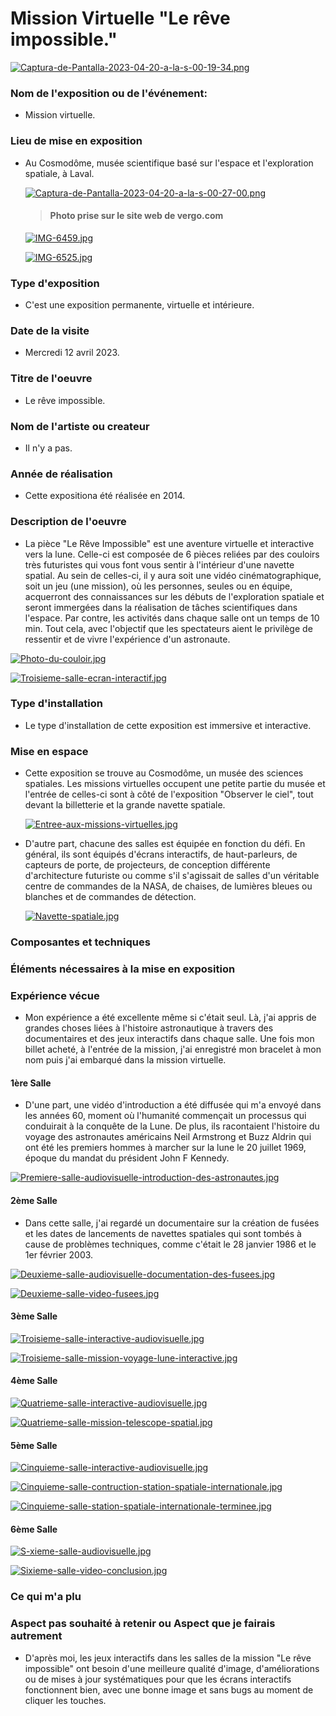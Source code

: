# Mission Virtuelle "Le rêve impossible."

[![Captura-de-Pantalla-2023-04-20-a-la-s-00-19-34.png](https://i.postimg.cc/QMVzgK9V/Captura-de-Pantalla-2023-04-20-a-la-s-00-19-34.png)](https://postimg.cc/PLsKTxMk)

### Nom de l'exposition ou de l'événement:

- Mission virtuelle.

### Lieu de mise en exposition

- Au Cosmodôme, musée scientifique basé sur l'espace et l'exploration spatiale, à Laval.

  [![Captura-de-Pantalla-2023-04-20-a-la-s-00-27-00.png](https://i.postimg.cc/1zHpzv5q/Captura-de-Pantalla-2023-04-20-a-la-s-00-27-00.png)](https://postimg.cc/XZrZHc5j)
  > #### Photo prise sur le site web de vergo.com


  [![IMG-6459.jpg](https://i.postimg.cc/Hkt2JY6n/IMG-6459.jpg)](https://postimg.cc/ZWC32Stz)
  
  
  
  [![IMG-6525.jpg](https://i.postimg.cc/mrNSHbVh/IMG-6525.jpg)](https://postimg.cc/mckMxWvG)
  

### Type d'exposition 

- C'est une exposition permanente, virtuelle et intérieure. 

### Date de la visite

- Mercredi 12 avril 2023.

### Titre de l'oeuvre

- Le rêve impossible. 

### Nom de l'artiste ou createur

- Il n'y a pas. 

### Année de réalisation

- Cette expositiona été réalisée en 2014.

### Description de l'oeuvre

- La pièce "Le Rêve Impossible" est une aventure virtuelle et interactive vers la lune. Celle-ci est composée de 6 pièces reliées par des couloirs très futuristes qui vous font vous sentir à l'intérieur d'une navette spatial. Au sein de celles-ci, il y aura soit une vidéo cinématographique, soit un jeu (une mission), où les personnes, seules ou en équipe, acquerront des connaissances sur les débuts de l'exploration spatiale et seront immergées dans la réalisation de tâches scientifiques dans l'espace. Par contre, les activités dans chaque salle ont un temps de 10 min. Tout cela, avec l'objectif que les spectateurs aient le privilège de ressentir et de vivre l'expérience d'un astronaute.

[![Photo-du-couloir.jpg](https://i.postimg.cc/2SZ57gCh/Photo-du-couloir.jpg)](https://postimg.cc/zyq5JtbG)

[![Troisieme-salle-ecran-interactif.jpg](https://i.postimg.cc/tgRcbnhS/Troisieme-salle-ecran-interactif.jpg)](https://postimg.cc/Sn5d7s1C)

### Type d'installation

- Le type d'installation de cette exposition est immersive et interactive. 

### Mise en espace

- Cette exposition se trouve au Cosmodôme, un musée des sciences spatiales. Les missions virtuelles occupent une petite partie du musée et l'entrée de celles-ci sont à côté de l'exposition "Observer le ciel", tout devant la billetterie et la grande navette spatiale. 

  [![Entree-aux-missions-virtuelles.jpg](https://i.postimg.cc/jS2XgvdS/Entree-aux-missions-virtuelles.jpg)](https://postimg.cc/QFL1VQT2)
  

- D'autre part, chacune des salles est équipée en fonction du défi. En général, ils sont équipés d'écrans interactifs, de haut-parleurs, de capteurs de porte, de projecteurs, de conception différente d'architecture futuriste ou comme s'il s'agissait de salles d'un véritable centre de commandes de la NASA, de chaises, de lumières bleues ou blanches et de commandes de détection.

  [![Navette-spatiale.jpg](https://i.postimg.cc/0yv6ryhR/Navette-spatiale.jpg)](https://postimg.cc/dLWQxwq4)
  

### Composantes et techniques

### Éléments nécessaires à la mise en exposition

### Expérience vécue

- Mon expérience a été excellente même si c'était seul. Là, j'ai appris de grandes choses liées à l'histoire astronautique à travers des documentaires et des jeux interactifs dans chaque salle. Une fois mon billet acheté, à l'entrée de la mission, j'ai enregistré mon bracelet à mon nom puis j'ai embarqué dans la mission virtuelle.

#### 1ère Salle

- D'une part, une vidéo d'introduction a été diffusée qui m'a envoyé dans les années 60, moment où l'humanité commençait un processus qui conduirait à la conquête de la Lune. De plus, ils racontaient l'histoire du voyage des astronautes américains Neil Armstrong et Buzz Aldrin qui ont été les premiers hommes à marcher sur la lune le 20 juillet 1969, époque du mandat du président John F Kennedy.

[![Premiere-salle-audiovisuelle-introduction-des-astronautes.jpg](https://i.postimg.cc/fTFpxbQk/Premiere-salle-audiovisuelle-introduction-des-astronautes.jpg)](https://postimg.cc/rK1fTMmL)

#### 2ème Salle

- Dans cette salle, j'ai regardé un documentaire sur la création de fusées et les dates de lancements de navettes spatiales qui sont tombés à cause de problèmes techniques, comme c'était le 28 janvier 1986 et le 1er février 2003.

[![Deuxieme-salle-audiovisuelle-documentation-des-fusees.jpg](https://i.postimg.cc/dtzNhSGy/Deuxieme-salle-audiovisuelle-documentation-des-fusees.jpg)](https://postimg.cc/gnHH5sSz)

[![Deuxieme-salle-video-fusees.jpg](https://i.postimg.cc/Y9qdccBJ/Deuxieme-salle-video-fusees.jpg)](https://postimg.cc/JyvNJ2nq)

#### 3ème Salle

[![Troisieme-salle-interactive-audiovisuelle.jpg](https://i.postimg.cc/59XZjzDD/Troisieme-salle-interactive-audiovisuelle.jpg)](https://postimg.cc/YjwXsvrx)

[![Troisieme-salle-mission-voyage-lune-interactive.jpg](https://i.postimg.cc/qMfZR5sC/Troisieme-salle-mission-voyage-lune-interactive.jpg)](https://postimg.cc/BtgC7Nwq)

#### 4ème Salle

[![Quatrieme-salle-interactive-audiovisuelle.jpg](https://i.postimg.cc/rpYfLnys/Quatrieme-salle-interactive-audiovisuelle.jpg)](https://postimg.cc/JyZNNQkC)

[![Quatrieme-salle-mission-telescope-spatial.jpg](https://i.postimg.cc/cHgX1R6m/Quatrieme-salle-mission-telescope-spatial.jpg)](https://postimg.cc/2bY42BQb)

#### 5ème Salle

[![Cinquieme-salle-interactive-audiovisuelle.jpg](https://i.postimg.cc/fThBZ0sc/Cinquieme-salle-interactive-audiovisuelle.jpg)](https://postimg.cc/grNvHjnj)

[![Cinquieme-salle-contruction-station-spatiale-internationale.jpg](https://i.postimg.cc/Dwv64k8m/Cinquieme-salle-contruction-station-spatiale-internationale.jpg)](https://postimg.cc/TpsgBsjX)

[![Cinquieme-salle-station-spatiale-internationale-terminee.jpg](https://i.postimg.cc/sXh4C30H/Cinquieme-salle-station-spatiale-internationale-terminee.jpg)](https://postimg.cc/VrzCjPwX)

#### 6ème Salle

[![S-xieme-salle-audiovisuelle.jpg](https://i.postimg.cc/tCyt8QdD/S-xieme-salle-audiovisuelle.jpg)](https://postimg.cc/w3fmsrGs)

[![Sixieme-salle-video-conclusion.jpg](https://i.postimg.cc/fRqc3VGg/Sixieme-salle-video-conclusion.jpg)](https://postimg.cc/sMSQqgDp)

### Ce qui  m'a plu

### Aspect pas souhaité à retenir ou Aspect que je fairais autrement

- D'après moi, les jeux interactifs dans les salles de la mission "Le rêve impossible" ont besoin d'une meilleure qualité d'image, d'améliorations ou de mises à jour systématiques pour que les écrans interactifs fonctionnent bien, avec une bonne image et sans bugs au moment de cliquer les touches. 

